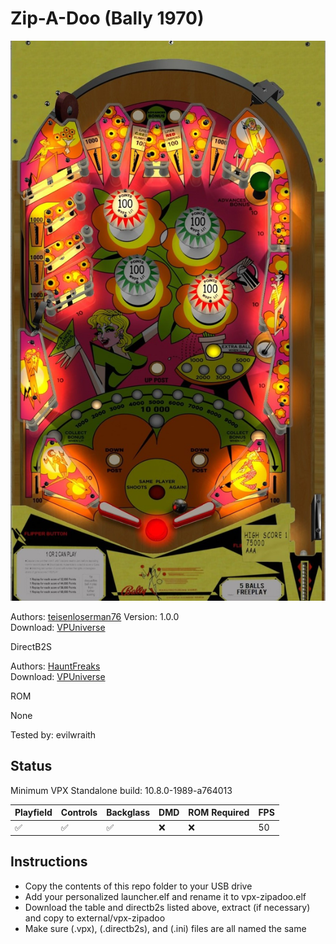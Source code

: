 # Zip-A-Doo (Bally 1970)

![Table Preview](https://github.com/evilwraith/vpx-images/blob/main/vpx-zipadoo.jpg)

Authors: [teisen](https://vpuniverse.com/profile/31525-teisen/)[loserman76](https://vpuniverse.com/profile/2798-loserman76/)
Version: 1.0.0  
Download: [VPUniverse](https://vpuniverse.com/files/file/15256-zip-a-doo-bally-1970_teisen_mod/)

DirectB2S

Authors: [HauntFreaks](https://vpuniverse.com/profile/5216-hauntfreaks/)  
Download: [VPUniverse](https://vpuniverse.com/files/file/15181-zip-a-doo-bally-1970-b2s/)

ROM

None

Tested by: evilwraith

## Status 

Minimum VPX Standalone build: 10.8.0-1989-a764013

| Playfield | Controls | Backglass | DMD | ROM Required | FPS | 
|-----------|----------|-----------|-----|--------------|-----|
| :white_check_mark: | :white_check_mark: | :white_check_mark: | :x: | :x: | 50 |

## Instructions

- Copy the contents of this repo folder to your USB drive
- Add your personalized launcher.elf and rename it to vpx-zipadoo.elf
- Download the table and directb2s listed above, extract (if necessary) and copy to external/vpx-zipadoo
- Make sure (.vpx), (.directb2s), and (.ini) files are all named the same
